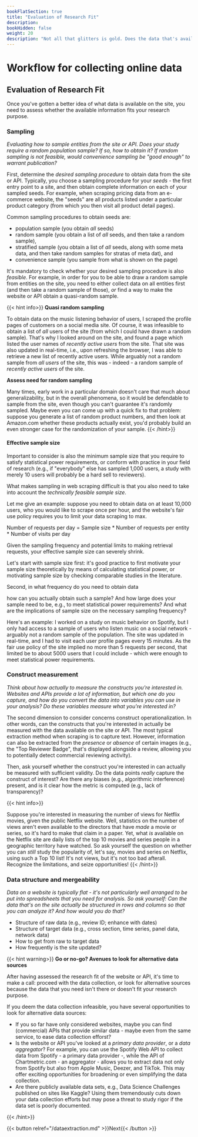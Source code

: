```yaml
---
bookFlatSection: true
title: "Evaluation of Research Fit"
description:
bookHidden: false
weight: 20
description: "Not all that glitters is gold. Does the data that's available via a site or API really fit your research purpose?"
---
```


# Workflow for collecting online data

## Evaluation of Research Fit

Once you've gotten a better idea of what data is available on the site, you need to assess whether the available information fits your research purpose.

### Sampling

*Evaluating how to sample entities from the site or API. Does your study require a random population sample? If so, how to obtain it? If random sampling is not feasible, would convenience sampling be "good enough" to warrant publication?*

First, determine the *desired sampling procedure* to obtain data from the site or API. Typically, you choose a sampling procedure for your *seeds* - the first entry point to a site, and then obtain complete information on each of your sampled seeds. For example, when scraping pricing data from an e-commerce website, the "seeds" are all products listed under a particular product category (from which you then visit all product detail pages).

Common sampling procedures to obtain seeds are:
- population sample (you obtain *all* seeds)
- random sample (you obtain a list of *all* seeds, and then take a random sample),
- stratified sample (you obtain a list of *all* seeds, along with some meta data, and then take random samples for stratas of meta dat), and
- convenience sample (you sample from what is shown on the page)

It's mandatory to check whether your desired sampling procedure is also *feasible*. For example, in order for you to be able to draw a random sample from entities on the site, you need to either collect data on all entities first (and then take a random sample of those), *or* find a way to make the website or API obtain a quasi-random sample.

{{< hint info>}}
__Quasi random sampling__

To obtain data on the music listening behavior of users, I scraped the profile pages of customers on a social media site. Of course, it was infeasible to obtain a list of *all* users of the site (from which I could have drawn a random sample). That's why I looked around on the site, and found a page which listed the user names of *recently active users* from the site. That site was also updated in real-time, i.e., upon refreshing the browser, I was able to retrieve a new list of recently active users. While arguably not a random sample from *all users* of the site, this was - indeed - a random sample of *recently active users* of the site.

__Assess need for random sampling__

Many times, early work in a particular domain doesn't care that much about generalizability, but in the overall phenomena, so it would be defendable to sample from the site, even though you can't guarantee it's randomly sampled. Maybe even you can come up with a quick fix to that problem: suppose you generate a list of random product numbers, and then look at Amazon.com whether these products actually exist, you'd probably build an even stronger case for the randomization of your sample.
{{< /hint>}}

#### Effective sample size

Important to consider is also the minimum sample size that you require to satisfy statistical power requirements, or conform with practice in your field of research (e.g., if "everybody" else has sampled 1,000 users, a study with merely 10 users will probably be a hard sell to reviewers).

What makes sampling in web scraping difficult is that you also need to take into account the *technically feasible sample size*.

Let me give an example: suppose you need to obtain data on at least 10,000 users, who you would like to scrape once per hour, and the website's fair use policy requires you to limit your data scraping to max. 


Number of requests per day = Sample size * Number of requests per entity * Number of visits per day





Given the sampling frequency and potential limits to making retrieval requests, your effective sample size can severely shrink.


Let's start with sample size first: it's good practice to first motivate your sample size theoretically by means of calculating statistical power, or motivating sample size by checking comparable studies in the literature.

Second, in what frequency do you need to obtain data




how can you actually obtain such a sample? And how large does your sample need to be, e.g., to meet statistical power requirements? And what are the implications of sample size on the necessary sampling frequency?

Here's an example: I worked on a study on music behavior on Spotify, but I only had access to a sample of users who listen music on a social network - arguably not a random sample of the population. The site was updated in real-time, and I had to visit each user profile pages every 15 minutes. As the fair use policy of the site implied no more than 5 requests per second, that limited be to about 5000 users that I could include - which were enough to meet statistical power requirements.

<!--
- Sampling procedure
- Sample size
- Sampling frequency
-->


### Construct measurement

*Think about how actually to measure the constructs you're interested in. Websites and APIs provide a lot of information, but which one do you capture, and how do you convert the data into variables you can use in your analysis? Do these variables measure what you're interested in?*

The second dimension to consider concerns construct operationalization. In other words, can the constructs that you're interested in actually be measured with the data available on the site or API. The most typical extraction method when scraping is to capture text. However, information can also be extracted from the *presence* or *absence* of certain images (e.g., the "Top Reviewer Badge", that's displayed alongside a review, allowing you to potentially detect commercial reviewing activity).

Then, ask yourself whether the construct you're interested in can actually be measured with sufficient validity. Do the data points *really* capture the construct of interest? Are there any biases (e.g., algorithmic interference) present, and is it clear how the metric is computed (e.g., lack of transparency)?

{{< hint info>}}

Suppose you're interested in measuring the number of views for Netflix movies, given the public Netflix website. Well, statistics on the number of views aren't even available to the directors that have *made* a movie or series, so it's hard to make that claim in a paper. Yet, what *is* available on the Netflix site are daily lists of the top 10 movies and series people in a geographic territory have watched. So ask yourself the question on whether you can *still* study the popularity of, let's say, movies and series on Netflix, using such a Top 10 list! It's not views, but it's not too bad afterall. Recognize the limitations, and seize opportunities!
{{< /hint>}}

### Data structure and mergeability

*Data on a website is typically flat - it's not particularly well arranged to be put into spreadsheets that you need for analysis. So ask yourself: Can the data that's on the site actually be structured in rows and columns so that you can analyze it? And how would you do that?*

-	Structure of raw data (e.g., review ID; enhance with dates)
-	Structure of target data (e.g., cross section, time series, panel data, network data)
- How to get from raw to target data
- How frequently is the site updated?

{{< hint warning>}}
__Go or no-go? Avenues to look for alternative data sources__

After having assessed the research fit of the website or API, it's time to make a call: proceed with the data collection, or look for alternative sources because the data that you need isn't there or doesn't fit your research purpose.

If you deem the data collection infeasible, you have several opportunities to look for alternative data sources:
- If you so far have only considered websites, maybe you can find (commercial) APIs that provide similar data - maybe even from the same service, to ease data collection efforst?
- Is the website or API you've looked at a *primary data provider*, or a *data aggregator*? For example, you can use the Spotify Web API to collect data from Spotify - a primary data provider -, while the API of Chartmetric.com - an aggregator - allows you to extract data not only from Spotify but also from Apple Music, Deezer, and TikTok. This may offer exciting opportunities for broadening or even simplifying the data collection.
- Are there publicly available data sets, e.g., Data Science Challenges published on sites like Kaggle? Using them tremendously cuts down your data collection efforts but may pose a threat to study rigor if the data set is poorly documented.

{{< /hint>}}

{{< button relref="/dataextraction.md" >}}Next{{< /button >}}
